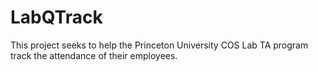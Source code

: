 # LabQTrack
This project seeks to help the Princeton University COS Lab TA program track the attendance of their employees.
